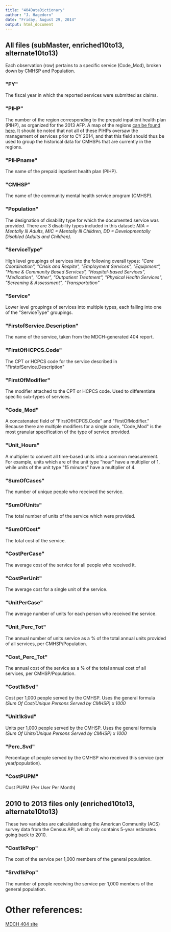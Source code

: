 ```yaml
---
title: "404DataDictionary"
author: "J. Hagedorn"
date: "Friday, August 29, 2014"
output: html_document
---
```


## All files (subMaster, enriched10to13, alternate10to13)

Each observation (row) pertains to a specific service (Code_Mod), broken down by CMHSP and Population.

### "FY"  
The fiscal year in which the reported services were submitted as claims.

### "PIHP" 
The number of the region corresponding to the prepaid inpatient health plan (PIHP), as organized for the 2013 AFP.  A map of the regions [can be found here](http://www.chrt.org/assets/policy-papers/community-mental-health-images/appendix-d.png).  It should be noted that not all of these PIHPs oversaw the management of services prior to CY 2014, and that this field should thus be used to group the historical data for CMHSPs that are currently in the regions.

### "PIHPname"
The name of the prepaid inpatient health plan (PIHP).

### "CMHSP" 
The name of the community mental health service program (CMHSP).

### "Population" 
The designation of disability type for which the documented service was provided.  There are 3 disability types included in this dataset: *MIA = Mentally Ill Adults, MIC = Mentally Ill Children, DD = Developmentally Disabled (Adults and Children).*

### "ServiceType"  
High level groupings of services into the following overall types: *"Care Coordination",             "Crisis and Respite", "Employment Services", "Equipment", "Home & Community Based Services", "Hospital-based Services", "Medication", "Other", "Outpatient Treatment", "Physical Health Services", "Screening & Assessment", "Transportation"*

### "Service"
Lower level groupings of services into multiple types, each falling into one of the "ServiceType" groupings.

### "FirstofService.Description" 
The name of the service, taken from the MDCH-generated 404 report.

### "FirstOfHCPCS.Code"
The CPT or HCPCS code for the service described in "FirstofService.Description"

### "FirstOfModifier" 
The modifier attached to the CPT or HCPCS code.  Used to differentiate specific sub-types of services.

### "Code_Mod"
A concatenated field of "FirstOfHCPCS.Code" and "FirstOfModifier."  Because there are multiple modifiers for a single code, "Code_Mod" is the most granular specification of the type of service provided.

### "Unit_Hours"
A multiplier to convert all time-based units into a common measurement.  For example, units which are of the unit type "hour" have a multiplier of 1, while units of the unit type "15 minutes" have a multiplier of 4.

### "SumOfCases" 
The number of unique people who received the service.

### "SumOfUnits"   
The total number of units of the service which were provided.

### "SumOfCost"    
The total cost of the service.

### "CostPerCase"  
The average cost of the service for all people who received it.

### "CostPerUnit"  
The average cost for a single unit of the service.

### "UnitPerCase"    
The average number of units for each person who received the service.

### "Unit_Perc_Tot"  
The annual number of units service as a % of the total annual units provided of all services, per CMHSP/Population.

### "Cost_Perc_Tot"  
The annual cost of the service as a % of the total annual cost of all services, per CMHSP/Population.

### "Cost1kSvd"     
Cost per 1,000 people served by the CMHSP.  Uses the general formula *(Sum Of Cost/Unique Persons Served by CMHSP) x 1000*

### "Unit1kSvd"     
Units per 1,000 people served by the CMHSP.  Uses the general formula *(Sum Of Units/Unique Persons Served by CMHSP) x 1000*

### "Perc_Svd"
Percentage of people served by the CMHSP who received this service (per year/population).

### "CostPUPM"
Cost PUPM (Per User Per Month)

## 2010 to 2013 files only (enriched10to13, alternate10to13)

These two variables are calculated using the American Community (ACS) survey data from the Census API, which only contains 5-year estimates going back to 2010.

### "Cost1kPop"
The cost of the service per 1,000 members of the general population.

### "Srvd1kPop"
The number of people receiving the service per 1,000 members of the general population.

# Other references:
[MDCH 404 site](http://www.michigan.gov/mdch/0,4612,7-132-2941_4868_4902-256889--,00.html)
